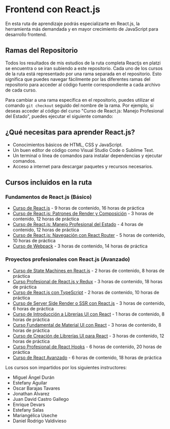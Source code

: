 # Frontend con React.js

En esta ruta de aprendizaje podrás especializarte en React.js, la herramienta más demandada y en mayor crecimiento de JavaScript para desarrollo frontend.

## Ramas del Repositorio

Todos los resultados de mis estudios de la ruta completa Reactjs en platzi se encuentra o se iran subiendo a este repositorio.
Cada uno de los cursos de la ruta está representado por una rama separada en el repositorio. Esto significa que puedes navegar fácilmente por las diferentes ramas del repositorio para acceder al código fuente correspondiente a cada archivo de cada curso. 

Para cambiar a una rama específica en el repositorio, puedes utilizar el comando `git checkout` seguido del nombre de la rama. Por ejemplo, si deseas acceder al código del curso "Curso de React.js: Manejo Profesional del Estado", puedes ejecutar el siguiente comando:

## ¿Qué necesitas para aprender React.js?

- Conocimientos básicos de HTML, CSS y JavaScript.
- Un buen editor de código como Visual Studio Code o Sublime Text.
- Un terminal o línea de comandos para instalar dependencias y ejecutar comandos.
- Acceso a internet para descargar paquetes y recursos necesarios.

## Cursos incluidos en la ruta

### Fundamentos de React.js (Básico)

- [Curso de React.js](https://platzi.com/clases/7395-react/62326-que-necesitas-para-aprender-reactjs/) - 9 horas de contenido, 16 horas de práctica
- [Curso de React.js: Patrones de Render y Composición](https://platzi.com/clases/2457-react-patrones-render/40851-que-son-los-patrones-de-render/) - 3 horas de contenido, 12 horas de práctica
- [Curso de React.js: Manejo Profesional del Estado](https://platzi.com/clases/2597-react-estado/43688-dime-como-manejas-el-estado-y-te-dire/) - 4 horas de contenido, 12 horas de práctica
- [Curso de React.js: Navegación con React Router](https://platzi.com/clases/3468-react-router/51613-cuando-necesitas-react-router/) - 5 horas de contenido, 10 horas de práctica
- [Curso de Webpack](https://platzi.com/clases/2242-webpack/36183-tu-primer-build-con-webpack/) - 3 horas de contenido, 14 horas de práctica

### Proyectos profesionales con React.js (Avanzado)

- [Curso de State Machines en React.js](https://platzi.com/clases/3108-react-state-machines/49388-que-son-las-maquinas-de-estado-en-reactjs/) - 2 horas de contenido, 8 horas de práctica
- [Curso Profesional de React.js y Redux](https://platzi.com/clases/3219-react-redux-profesional/51177-ya-tomaste-el-curso-basico-de-redux/) - 3 horas de contenido, 18 horas de práctica
- [Curso de React.js con TypeScript](https://platzi.com/clases/5481-react-typescript/57804-el-presente-del-frontend-es-typescript/) - 2 horas de contenido, 10 horas de práctica
- [Curso de Server Side Render o SSR con React.js](https://platzi.com/clases/6241-react-ssr/59506-por-que-necesito-aprender-sobre-ssr/) - 3 horas de contenido, 6 horas de práctica
- [Curso de Introducción a Librerías UI con React](https://platzi.com/clases/3168-librerias-react/49989-bienvenida-al-curso/) - 1 horas de contenido, 8 horas de práctica
- [Curso Fundamental de Material UI con React](https://platzi.com/clases/3078-material-ui/49000-bienvenida-al-curso/) - 3 horas de contenido, 8 horas de práctica
- [Curso de Creación de Librerías UI para React](https://platzi.com/clases/3138-creacion-librerias-ui/49480-bienvenida-al-curso/) - 3 horas de contenido, 12 horas de práctica
- [Curso Profesional de React Hooks](https://platzi.com/clases/2118-react-hooks/33466-que-aprenderas-en-el-curso-profesional-de-react-ho/) - 6 horas de contenido, 20 horas de práctica
- [Curso de React Avanzado](https://platzi.com/clases/1601-react-avanzado/21253-bienvenida-al-curso-y-prerrequisitos/) - 6 horas de contenido, 18 horas de práctica

Los cursos son impartidos por los siguientes instructores:
- Miguel Ángel Durán
- Estefany Aguilar
- Oscar Barajas Tavares
- Jonathan Alvarez
- Juan David Castro Gallego
- Enrique Devars
- Estefany Salas
- Mariangélica Useche
- Daniel Rodrigo Valdivieso
